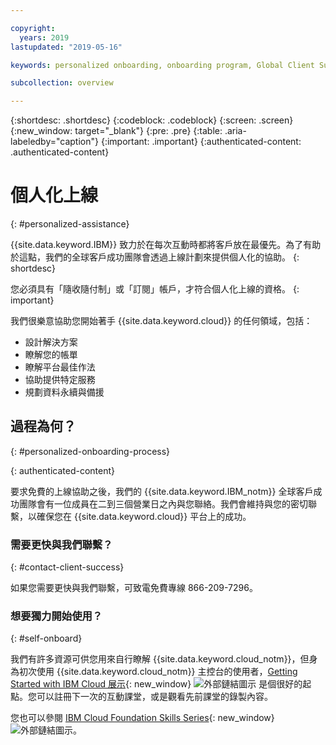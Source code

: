 ```yaml
---

copyright:
  years: 2019
lastupdated: "2019-05-16"

keywords: personalized onboarding, onboarding program, Global Client Success

subcollection: overview

---
```


{:shortdesc: .shortdesc}
{:codeblock: .codeblock}
{:screen: .screen}
{:new_window: target="_blank"}
{:pre: .pre}
{:table: .aria-labeledby="caption"}
{:important: .important}
{:authenticated-content: .authenticated-content}


# 個人化上線
{: #personalized-assistance}

{{site.data.keyword.IBM}} 致力於在每次互動時都將客戶放在最優先。為了有助於這點，我們的全球客戶成功團隊會透過上線計劃來提供個人化的協助。
{: shortdesc}

您必須具有「隨收隨付制」或「訂閱」帳戶，才符合個人化上線的資格。
{: important}

我們很樂意協助您開始著手 {{site.data.keyword.cloud}} 的任何領域，包括： 
* 設計解決方案
* 瞭解您的帳單
* 瞭解平台最佳作法
* 協助提供特定服務
* 規劃資料永續與備援

## 過程為何？
{: #personalized-onboarding-process}

<div class="onboarding-ub">
  <div class="ub-widget" style="display: flex;">
    <div ub-in-page="5cbe76490f72eb04484f31e8"></div>
  </div>
</div>
{: authenticated-content}

要求免費的上線協助之後，我們的 {{site.data.keyword.IBM_notm}} 全球客戶成功團隊會有一位成員在二到三個營業日之內與您聯絡。我們會維持與您的密切聯繫，以確保您在 {{site.data.keyword.cloud}} 平台上的成功。

### 需要更快與我們聯繫？
{: #contact-client-success}

如果您需要更快與我們聯繫，可致電免費專線 866-209-7296。

### 想要獨力開始使用？
{: #self-onboard}

我們有許多資源可供您用來自行瞭解 {{site.data.keyword.cloud_notm}}，但身為初次使用 {{site.data.keyword.cloud_notm}} 主控台的使用者，[Getting Started with IBM Cloud 展示](https://register.gotowebinar.com/rt/5902701065204820738){: new_window} ![外部鏈結圖示](../icons/launch-glyph.svg "外部鏈結圖示") 是個很好的起點。您可以註冊下一次的互動課堂，或是觀看先前課堂的錄製內容。 

您也可以參閱 [IBM Cloud Foundation Skills Series](https://www.youtube.com/playlist?list=PLmesOgYt3nKCfsXqx-A5k1bP7t146U4rz){: new_window} ![外部鏈結圖示](../icons/launch-glyph.svg "外部鏈結圖示")。
